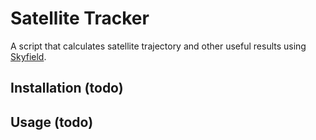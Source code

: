 # Satellite Tracker

A script that calculates satellite trajectory and other useful results using [Skyfield](https://rhodesmill.org/skyfield/).

## Installation (todo)

## Usage (todo)
